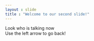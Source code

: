 ```yaml
---
layout : slide 
title : "Welcome to our second slide!"
---
```

Look who is talking now  
Use the left arrow to go back! 
